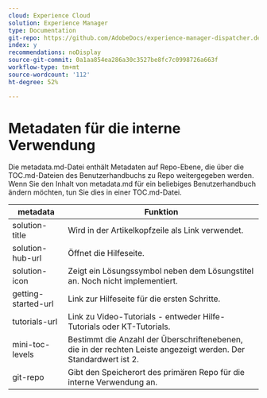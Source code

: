 ```yaml
---
cloud: Experience Cloud
solution: Experience Manager
type: Documentation
git-repo: https://github.com/AdobeDocs/experience-manager-dispatcher.de-DE
index: y
recommendations: noDisplay
source-git-commit: 0a1aa854ea286a30c3527be8fc7c0998726a663f
workflow-type: tm+mt
source-wordcount: '112'
ht-degree: 52%

---
```



# Metadaten für die interne Verwendung

Die metadata.md-Datei enthält Metadaten auf Repo-Ebene, die über die TOC.md-Dateien des Benutzerhandbuchs zu Repo weitergegeben werden. Wenn Sie den Inhalt von metadata.md für ein beliebiges Benutzerhandbuch ändern möchten, tun Sie dies in einer TOC.md-Datei.

| metadata | Funktion |
|--- |--- |
| solution-title | Wird in der Artikelkopfzeile als Link verwendet. |
| solution-hub-url | Öffnet die Hilfeseite. |
| solution-icon | Zeigt ein Lösungssymbol neben dem Lösungstitel an. Noch nicht implementiert. |
| getting-started-url | Link zur Hilfeseite für die ersten Schritte. |
| tutorials-url | Link zu Video-Tutorials - entweder Hilfe-Tutorials oder KT-Tutorials. |
| mini-toc-levels | Bestimmt die Anzahl der Überschriftenebenen, die in der rechten Leiste angezeigt werden. Der Standardwert ist 2. |
| git-repo | Gibt den Speicherort des primären Repo für die interne Verwendung an. |

